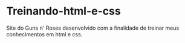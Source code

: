 # Treinando-html-e-css
Site do Guns n' Roses desenvolvido com a finalidade de treinar meus conhecimentos em html e css.
